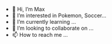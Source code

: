 - 👋 Hi, I’m Max
- 👀 I’m interested in Pokemon, Soccer...
- 🌱 I’m currently learning ...
- 💞️ I’m looking to collaborate on ...
- 📫 How to reach me ...

<!---
MGRXS/MGRXS is a ✨ special ✨ repository because its `README.md` (this file) appears on your GitHub profile.
You can click the Preview link to take a look at your changes.
--->
